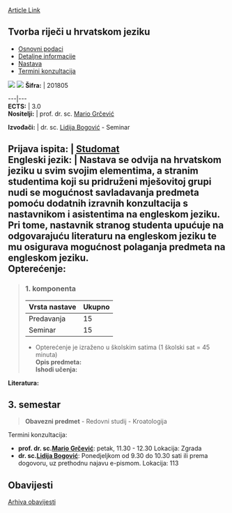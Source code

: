 [Article Link](https://www.fhs.hr/predmet/truhj_a)

## Tvorba riječi u hrvatskom jeziku
  * [Osnovni podaci](https://www.fhs.hr/predmet/truhj_a#v1id-904883_50312_1_0 "Osnovni podaci")
  * [Detaljne informacije](https://www.fhs.hr/predmet/truhj_a#v1id-904883_50312_1_1 "Detaljne informacije")
  * [Nastava](https://www.fhs.hr/predmet/truhj_a#v1id-904883_50312_1_2 "Nastava")
  * [Termini konzultacija](https://www.fhs.hr/predmet/truhj_a#v1id-904883_50312_1_3 "Termini konzultacija")


[![](https://www.fhs.hr/img/flags/gif/hr.gif)](https://www.fhs.hr/predmet/truhj_a) [![](https://www.fhs.hr/img/flags/gif/gb.gif)](https://www.fhs.hr/en/course/wfitcl_a)
**Šifra:** |  201805  
  
---|---  
**ECTS:** |  3.0   
**Nositelji:** |  prof. dr. sc. [Mario Grčević](https://www.fhs.hr/djelatnik/mario.grcevic)   
  
**Izvođači:** |  dr. sc. [Lidija Bogović](https://www.fhs.hr/djelatnik/lidija.bogovic) - Seminar  
  
**Prijava ispita:** |  [Studomat](http://www.isvu.hr/studomat)  
**Engleski jezik:** |  Nastava se odvija na hrvatskom jeziku u svim svojim elementima, a stranim studentima koji su pridruženi mješovitoj grupi nudi se mogućnost savladavanja predmeta pomoću dodatnih izravnih konzultacija s nastavnikom i asistentima na engleskom jeziku. Pri tome, nastavnik stranog studenta upućuje na odgovarajuću literaturu na engleskom jeziku te mu osigurava mogućnost polaganja predmeta na engleskom jeziku.   
**Opterećenje:**  
---  
> ### 1. komponenta
> | Vrsta nastave | Ukupno  
> ---|---  
> Predavanja | 15  
> Seminar | 15  
> * Opterećenje je izraženo u školskim satima (1 školski sat = 45 minuta)   
**Opis predmeta:**  
> **Ishodi učenja:**  

  
**Literatura:**  

  
**3. semestar**  
---  
> **Obavezni predmet** - Redovni studij - Kroatologija  
>   
Termini konzultacija: 
  * **prof. dr. sc.[Mario Grčević](https://www.fhs.hr/djelatnik/mario.grcevic)**: 
petak, 11.30 - 12.30
Lokacija: Zgrada 
  * **dr. sc.[Lidija Bogović](https://www.fhs.hr/djelatnik/lidija.bogovic)**: 
Ponedjeljkom od 9.30 do 10.30 sati ili prema dogovoru, uz prethodnu najavu e-pismom.
Lokacija: 113 


## Obavijesti
[Arhiva obavijesti](https://www.fhs.hr/predmet/truhj_a?@=218b2#news_116370 "Arhiva obavijesti")
